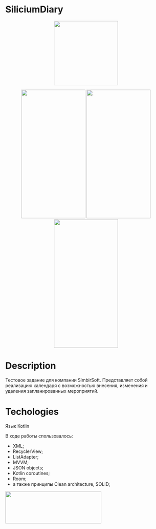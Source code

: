 # SiliciumDiary

<p align="center">
  <img src="https://i.imgur.com/DLIRAYh.png" width="200" height ="200">
</p>

<p align="center">
   <img src="https://i.imgur.com/vmtxX6N.jpg" width="200" height ="400">
   <img src="https://i.imgur.com/e2oaHtQ.jpg" width="200" height ="400">
   <img src="https://i.imgur.com/XT40OSZ.jpg" width="200" height ="400">
</p>

# Description

Тестовое задание для компании SimbirSoft.
Представляет собой реализацию календаря с возможностью внесения, изменения и удаления запланированных мероприятий.

# Techologies

Язык Kotlin

В ходе работы спользовалось:
- XML;
- RecyclerView;
- ListAdapter;
- MVVM;
- JSON objects;
- Kotlin coroutines;
- Room;
- а также принципы Clean architecture, SOLID;
  
  
[<img src="https://i.imgur.com/XVSCF5a.jpg" width="300" height ="100" >](https://youtube.com/shorts/qVQLX2-fNFs?feature=share)
